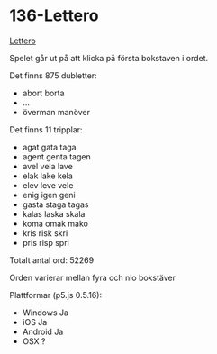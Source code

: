 # 136-Lettero

[Lettero](https://youtu.be/sBCz6atTRZk)

Spelet går ut på att klicka på första bokstaven i ordet.

Det finns 875 dubletter: 
* abort borta
* ...
* överman manöver

Det finns 11 tripplar:
* agat gata taga
* agent genta tagen
* avel vela lave
* elak lake kela
* elev leve vele
* enig igen geni
* gasta staga tagas
* kalas laska skala
* koma omak mako
* kris risk skri
* pris risp spri

Totalt antal ord: 52269 

Orden varierar mellan fyra och nio bokstäver

Plattformar (p5.js 0.5.16):

* Windows Ja
* iOS Ja
* Android Ja
* OSX ?